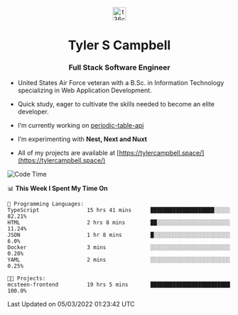 <p align="center">
<a href="https://www.linkedin.com/in/t36campbell" target="blank"><img align="center" src="https://ik.imagekit.io/t36campbell/Portfolio/linkedin.png.original_m8bbGgPh6.png" alt="t36campbell" height="30" width="30" /></a>
</p>
<h1 align="center">Tyler S Campbell</h1>
<h3 align="center">Full Stack Software Engineer</h3>

* United States Air Force veteran with a B.Sc. in Information Technology specializing in Web Application Development. 

* Quick study, eager to cultivate the skills needed to become an elite developer.

* I’m currently working on [periodic-table-api](https://github.com/t36campbell/periodic-table-api)

* I’m experimenting with **Nest, Next and Nuxt**

* All of my projects are available at [https://tylercampbell.space/](https://tylercampbell.space/)

<!--START_SECTION:waka-->
![Code Time](http://img.shields.io/badge/Code%20Time-1%2C468%20hrs%203%20mins-blue)

📊 **This Week I Spent My Time On** 

```text
💬 Programming Languages: 
TypeScript               15 hrs 41 mins      ████████████████████░░░░░   82.21% 
HTML                     2 hrs 8 mins        ██░░░░░░░░░░░░░░░░░░░░░░░   11.24% 
JSON                     1 hr 8 mins         █░░░░░░░░░░░░░░░░░░░░░░░░   6.0% 
Docker                   3 mins              ░░░░░░░░░░░░░░░░░░░░░░░░░   0.28% 
YAML                     2 mins              ░░░░░░░░░░░░░░░░░░░░░░░░░   0.25%

🐱‍💻 Projects: 
mcsteen-frontend         19 hrs 5 mins       █████████████████████████   100.0%

```


 Last Updated on 05/03/2022 01:23:42 UTC
<!--END_SECTION:waka-->
